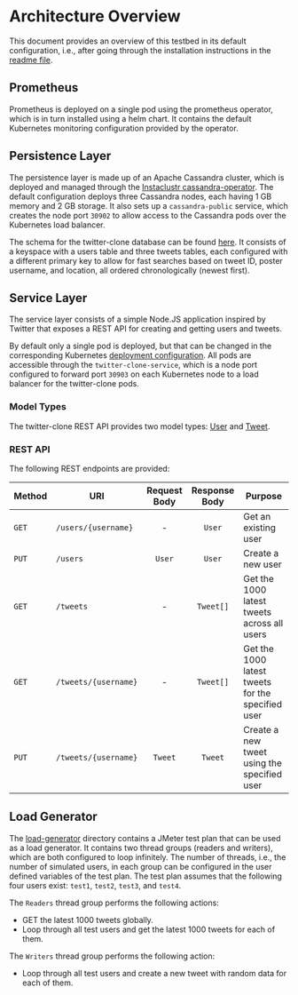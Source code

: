 # Architecture Overview

This document provides an overview of this testbed in its default configuration, i.e., after going through the installation instructions in the [readme file](./Readme.md).


## Prometheus

Prometheus is deployed on a single pod using the prometheus operator, which is in turn installed using a helm chart.
It contains the default Kubernetes monitoring configuration provided by the operator.


## Persistence Layer

The persistence layer is made up of an Apache Cassandra cluster, which is deployed and managed through the [Instaclustr cassandra-operator](https://github.com/instaclustr/cassandra-operator).
The default configuration deploys three Cassandra nodes, each having 1 GB memory and 2 GB storage.
It also sets up a `cassandra-public` service, which creates the node port `30902` to allow access to the Cassandra pods over the Kubernetes load balancer.

The schema for the twitter-clone database can be found [here](./twitter-clone/db/schema/cql). It consists of a keyspace with a users table and three tweets tables, each configured with a different primary key to allow for fast searches based on tweet ID, poster username, and location, all ordered chronologically (newest first).


## Service Layer

The service layer consists of a simple Node.JS application inspired by Twitter that exposes a REST API for creating and getting users and tweets.

By default only a single pod is deployed, but that can be changed in the corresponding Kubernetes [deployment configuration](./twitter-clone/kubernetes/twitter-clone.yaml).
All pods are accessible through the `twitter-clone-service`, which is a node port configured to forward port `30903` on each Kubernetes node to a load balancer for the twitter-clone pods.

### Model Types

The twitter-clone REST API provides two model types: [User](./twitter-clone/src/model/user.ts) and [Tweet](./twitter-clone/src/model/tweet.ts).

### REST API

The following REST endpoints are provided:

|Method | URI                        | Request Body | Response Body | Purpose              |
|-------|----------------------------|:------------:|:-------------:|----------------------|
| `GET` | `/users/{username}`        | -            | `User`        | Get an existing user |
| `PUT` | `/users`                   | `User`       | `User`        | Create a new user    |
| `GET` | `/tweets`                  | -            | `Tweet[]`     | Get the 1000 latest tweets across all users |
| `GET` | `/tweets/{username}`       | -            | `Tweet[]`     | Get the 1000 latest tweets for the specified user |
| `PUT` | `/tweets/{username}`       | `Tweet`      | `Tweet`       | Create a new tweet using the specified user |


## Load Generator

The [load-generator](./load-generator) directory contains a JMeter test plan that can be used as a load generator.
It contains two thread groups (readers and writers), which are both configured to loop infinitely.
The number of threads, i.e., the number of simulated users, in each group can be configured in the user defined variables of the test plan.
The test plan assumes that the following four users exist: `test1`, `test2`, `test3`, and `test4`.

The `Readers` thread group performs the following actions:
* GET the latest 1000 tweets globally.
* Loop through all test users and get the latest 1000 tweets for each of them.

The `Writers` thread group performs the following action:
* Loop through all test users and create a new tweet with random data for each of them.
